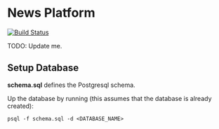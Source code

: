 # News Platform

[![Build Status](https://travis-ci.org/riacataquian/news.svg?branch=master)](https://travis-ci.org/riacataquian/news)

TODO: Update me.

## Setup Database

**schema.sql** defines the Postgresql schema.

Up the database by running (this assumes that the database is already created):

```
psql -f schema.sql -d <DATABASE_NAME>
```
